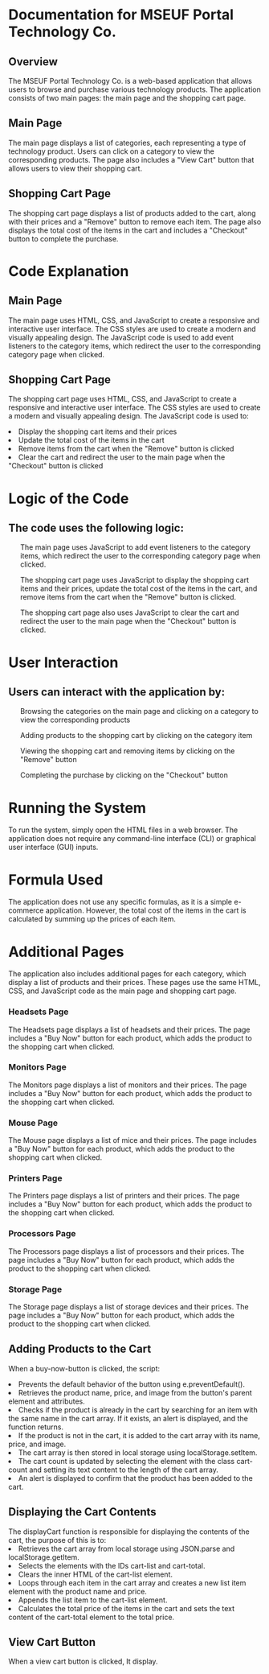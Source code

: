<h1> Documentation for MSEUF Portal Technology Co. </h1>

<h2> Overview </h2>

The MSEUF Portal Technology Co. is a web-based application that allows users to browse and purchase various technology products. The application consists of two main pages: the main page and the shopping cart page.

<h2> Main Page </h2>

The main page displays a list of categories, each representing a type of technology product. Users can click on a category to view the corresponding products. The page also includes a "View Cart" button that allows users to view their shopping cart.

<h2> Shopping Cart Page </h2>

The shopping cart page displays a list of products added to the cart, along with their prices and a "Remove" button to remove each item. The page also displays the total cost of the items in the cart and includes a "Checkout" button to complete the purchase.

<h1> Code Explanation </h1>

<h2> Main Page </h2>

The main page uses HTML, CSS, and JavaScript to create a responsive and interactive user interface. The CSS styles are used to create a modern and visually appealing design. The JavaScript code is used to add event listeners to the category items, which redirect the user to the corresponding category page when clicked.

<h2> Shopping Cart Page </h2>

The shopping cart page uses HTML, CSS, and JavaScript to create a responsive and interactive user interface. The CSS styles are used to create a modern and visually appealing design. The JavaScript code is used to:


<li> Display the shopping cart items and their prices </li>
<li> Update the total cost of the items in the cart </li>
<li> Remove items from the cart when the "Remove" button is clicked </li>
<li> Clear the cart and redirect the user to the main page when the "Checkout" button is clicked </li>

<h1> Logic of the Code </h1>


<h2> The code uses the following logic: </h2>

<ol> The main page uses JavaScript to add event listeners to the category items, which redirect the user to the corresponding category page when clicked. </ol>
<ol> The shopping cart page uses JavaScript to display the shopping cart items and their prices, update the total cost of the items in the cart, and remove items from the cart when the "Remove" button is clicked. </ol>
<ol> The shopping cart page also uses JavaScript to clear the cart and redirect the user to the main page when the "Checkout" button is clicked. </ol>

<h1> User Interaction </h1>

<h2> Users can interact with the application by: </h2>

<ol> Browsing the categories on the main page and clicking on a category to view the corresponding products </ol>
<ol> Adding products to the shopping cart by clicking on the category item </ol>
<ol> Viewing the shopping cart and removing items by clicking on the "Remove" button </ol>
<ol> Completing the purchase by clicking on the "Checkout" button </ol>

<h1> Running the System </h1>

To run the system, simply open the HTML files in a web browser. The application does not require any command-line interface (CLI) or graphical user interface (GUI) inputs.

<h1> Formula Used </h1>

The application does not use any specific formulas, as it is a simple e-commerce application. However, the total cost of the items in the cart is calculated by summing up the prices of each item.

<h1> Additional Pages </h1>

<p> The application also includes additional pages for each category, which display a list of products and their prices. These pages use the same HTML, CSS, and JavaScript code as the main page and shopping cart page. </p>

<h3> Headsets Page </h3>

The Headsets page displays a list of headsets and their prices. The page includes a "Buy Now" button for each product, which adds the product to the shopping cart when clicked.

<h3> Monitors Page </h3>

The Monitors page displays a list of monitors and their prices. The page includes a "Buy Now" button for each product, which adds the product to the shopping cart when clicked.

<h3> Mouse Page </h3>

The Mouse page displays a list of mice and their prices. The page includes a "Buy Now" button for each product, which adds the product to the shopping cart when clicked.

<h3> Printers Page </h3>

The Printers page displays a list of printers and their prices. The page includes a "Buy Now" button for each product, which adds the product to the shopping cart when clicked.

<h3> Processors Page </h3>

The Processors page displays a list of processors and their prices. The page includes a "Buy Now" button for each product, which adds the product to the shopping cart when clicked.

<h3> Storage Page </h3>

The Storage page displays a list of storage devices and their prices. The page includes a "Buy Now" button for each product, which adds the product to the shopping cart when clicked.

<h2> Adding Products to the Cart </h2>

When a buy-now-button is clicked, the script:

<li> Prevents the default behavior of the button using e.preventDefault(). </li>
<li> Retrieves the product name, price, and image from the button's parent element and attributes. </li>
<li> Checks if the product is already in the cart by searching for an item with the same name in the cart array. If it exists, an alert is displayed, and the function returns. </li>
<li> If the product is not in the cart, it is added to the cart array with its name, price, and image. </li>
<li> The cart array is then stored in local storage using localStorage.setItem. </li>
<li> The cart count is updated by selecting the element with the class cart-count and setting its text content to the length of the cart array. </li>
<li> An alert is displayed to confirm that the product has been added to the cart. </li>

<h2> Displaying the Cart Contents </h2>
The displayCart function is responsible for displaying the contents of the cart, the purpose of this is to:

<li> Retrieves the cart array from local storage using JSON.parse and localStorage.getItem. </li>
<li> Selects the elements with the IDs cart-list and cart-total. </li>
<li> Clears the inner HTML of the cart-list element. </li>
<li> Loops through each item in the cart array and creates a new list item element with the product name and price. </li>
<li> Appends the list item to the cart-list element. </li>
<li> Calculates the total price of the items in the cart and sets the text content of the cart-total element to the total price.

<h2> View Cart Button </h2>
When a view cart button is clicked, It display. </li>

